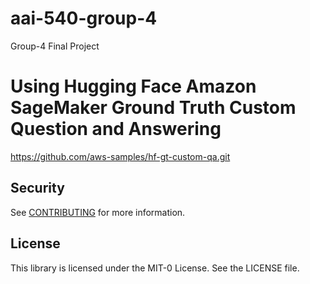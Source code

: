 # aai-540-group-4
Group-4 Final Project

# Using Hugging Face Amazon SageMaker Ground Truth Custom Question and Answering
https://github.com/aws-samples/hf-gt-custom-qa.git

## Security

See [CONTRIBUTING](CONTRIBUTING.md#security-issue-notifications) for more information.

## License

This library is licensed under the MIT-0 License. See the LICENSE file.
